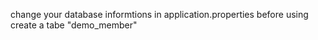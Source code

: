 change your database informtions in application.properties before using
create a tabe "demo_member"
